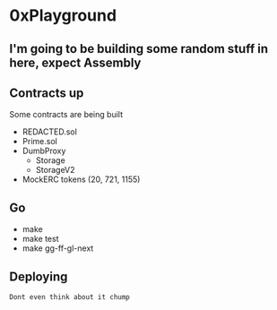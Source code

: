 # 0xPlayground

## I'm going to be building some random stuff in here, expect Assembly

## Contracts up
Some contracts are being built


-   REDACTED.sol
-   Prime.sol
-   DumbProxy
    - Storage
    - StorageV2
-   MockERC tokens (20, 721, 1155)

## Go


-   make
-   make test
-   make gg-ff-gl-next

## Deploying

```
Dont even think about it chump
```